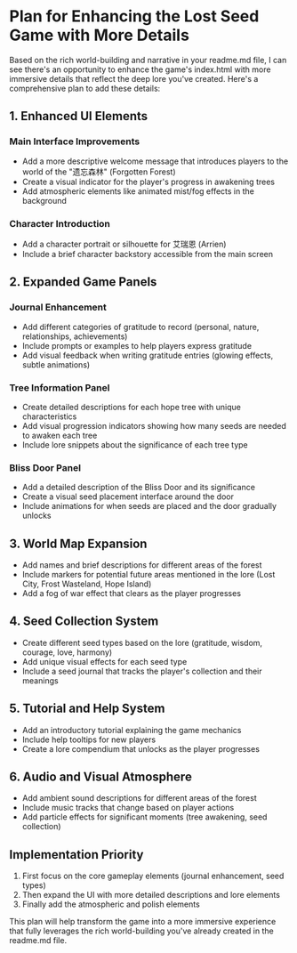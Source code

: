 # Plan for Enhancing the Lost Seed Game with More Details

Based on the rich world-building and narrative in your readme.md file, I can see there's an opportunity to enhance the game's index.html with more immersive details that reflect the deep lore you've created. Here's a comprehensive plan to add these details:

## 1. Enhanced UI Elements

### Main Interface Improvements
- Add a more descriptive welcome message that introduces players to the world of the "遗忘森林" (Forgotten Forest)
- Create a visual indicator for the player's progress in awakening trees
- Add atmospheric elements like animated mist/fog effects in the background

### Character Introduction
- Add a character portrait or silhouette for 艾瑞恩 (Arrien)
- Include a brief character backstory accessible from the main screen

## 2. Expanded Game Panels

### Journal Enhancement
- Add different categories of gratitude to record (personal, nature, relationships, achievements)
- Include prompts or examples to help players express gratitude
- Add visual feedback when writing gratitude entries (glowing effects, subtle animations)

### Tree Information Panel
- Create detailed descriptions for each hope tree with unique characteristics
- Add visual progression indicators showing how many seeds are needed to awaken each tree
- Include lore snippets about the significance of each tree type

### Bliss Door Panel
- Add a detailed description of the Bliss Door and its significance
- Create a visual seed placement interface around the door
- Include animations for when seeds are placed and the door gradually unlocks

## 3. World Map Expansion

- Add names and brief descriptions for different areas of the forest
- Include markers for potential future areas mentioned in the lore (Lost City, Frost Wasteland, Hope Island)
- Add a fog of war effect that clears as the player progresses

## 4. Seed Collection System

- Create different seed types based on the lore (gratitude, wisdom, courage, love, harmony)
- Add unique visual effects for each seed type
- Include a seed journal that tracks the player's collection and their meanings

## 5. Tutorial and Help System

- Add an introductory tutorial explaining the game mechanics
- Include help tooltips for new players
- Create a lore compendium that unlocks as the player progresses

## 6. Audio and Visual Atmosphere

- Add ambient sound descriptions for different areas of the forest
- Include music tracks that change based on player actions
- Add particle effects for significant moments (tree awakening, seed collection)

## Implementation Priority

1. First focus on the core gameplay elements (journal enhancement, seed types)
2. Then expand the UI with more detailed descriptions and lore elements
3. Finally add the atmospheric and polish elements

This plan will help transform the game into a more immersive experience that fully leverages the rich world-building you've already created in the readme.md file.